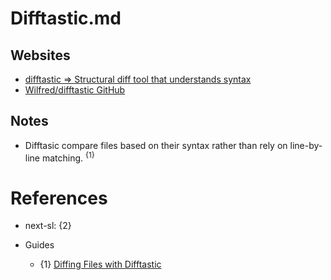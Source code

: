 # Difftastic.md

## Websites

* [difftastic => Structural diff tool that understands syntax](https://difftastic.wilfred.me.uk/)
* [Wilfred/difftastic GitHub](https://github.com/Wilfred/difftastic)

## Notes

* Difftasic compare files based on their syntax rather than rely on line-by-line matching. <sup>{1}</sup>

# References

* next-sl: {2}

* Guides
  * {1} [Diffing Files with Difftastic](https://www.packetcoders.io/diff-ing-files-with-difftastic/)
